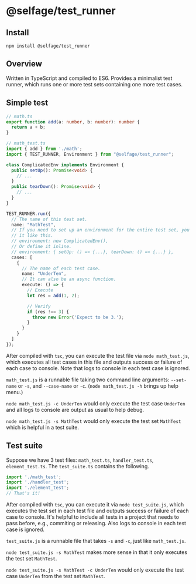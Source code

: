 # @selfage/test_runner

## Install
`npm install @selfage/test_runner`

## Overview
Written in TypeScript and compiled to ES6. Provides a minimalist test runner, which runs one or more test sets containing one more test cases.

## Simple test

```TypeScript
// math.ts
export function add(a: number, b: number): number {
  return a + b;
}

// math_test.ts
import { add } from './math';
import { TEST_RUNNER, Environment } from "@selfage/test_runner";

class ComplicatedEnv implements Environment {
  public setUp(): Promise<void> {
    // ...
  }
  public tearDown(): Promise<void> {
    // ...
  }
}

TEST_RUNNER.run({
  // The name of this test set.
  name: "MathTest",
  // If you need to set up an environment for the entire test set, you can add
  // it like this.
  // environment: new ComplicatedEnv(),
  // Or define it inline.
  // environment: { setUp: () => {...}, tearDown: () => {...} },
  cases: [
    {
      // The name of each test case.
      name: "UnderTen",
      // It can also be an async function.
      execute: () => {
        // Execute
        let res = add(1, 2);

        // Verify
        if (res !== 3) {
          throw new Error('Expect to be 3.');
        }
      }
    }
  ]
});
```

After compiled with `tsc`, you can execute the test file via
`node math_test.js`, which executes all test cases in this file and outputs
success or failure of each case to console. Note that logs to console in each
test case is ignored.

`math_test.js` is a runnable file taking two command line arguments:
`--set-name` or `-s`, and `--case-name` or `-c`. (`node math_test.js -h` brings
up help menu.)

`node math_test.js -c UnderTen` would only execute the test case `UnderTen` and
all logs to console are output as usual to help debug.

`node math_test.js -s MathTest` would only execute the test set `MathTest` which
is helpful in a test suite.

## Test suite

Suppose we have 3 test files: `math_test.ts`, `handler_test.ts`,
`element_test.ts`. The `test_suite.ts` contains the following.

```TypeScript
import './math_test';
import './handler_test';
import './element_test';
// That's it!
```

After compiled with `tsc`, you can execute it via `node test_suite.js`, which
executes the test set in each test file and outputs success or failure of each
case to console. It's helpful to include all tests in a project that needs to
pass before, e.g., commiting or releasing. Also logs to console in each test
case is ignored.

`test_suite.js` is a runnable file that takes `-s` and `-c`, just like
`math_test.js`.

`node test_suite.js -s MathTest` makes more sense in that it only executes the
test set `MathTest`.

`node test_suite.js -s MathTest -c UnderTen` would only execute the test case
`UnderTen` from the test set `MathTest`.
